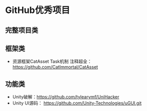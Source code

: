 # GitHub优秀项目


## 完整项目类

## 框架类
* 资源框架CatAsset Task机制 注释超全：https://github.com/CatImmortal/CatAsset


## 功能类
* Unity破解：https://github.com/tylearymf/UniHacker
* Unity UI源码： https://github.com/Unity-Technologies/uGUI.git
